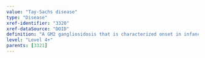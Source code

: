 ```yaml
---
value: "Tay-Sachs disease"
type: "Disease"
xref-identifier: "3320"
xref-dataSource: "DOID"
definition: "A GM2 gangliosidosis that is characterized onset in infancy of developmental retardation, followed by paralysis, dementia and blindness, with death in the second or third year of life and has_material_basis_in homozygous or compound heterozygous mutation in the alpha subunit of the hexosaminidase A gene (HEXA) on chromosome 15q23.|OMIM mapping confirmed by DO. [SN]."
level: "Level 4+"
parents: [3321]
---
```

